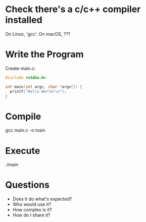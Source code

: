 # Check there's a c/c++ compiler installed

On Linux, 'gcc'.
On macOS, ???

# Write the Program

Create main.c:

```c
#include <stdio.h>

int main(int argc, char *argv[]) {
  printf("Hello World!\n");
}
```

# Compile

gcc main.c -o main

# Execute

./main

# Questions

* Does it do what's expected?
* Who would use it?
* How complex is it?
* How do I share it?

